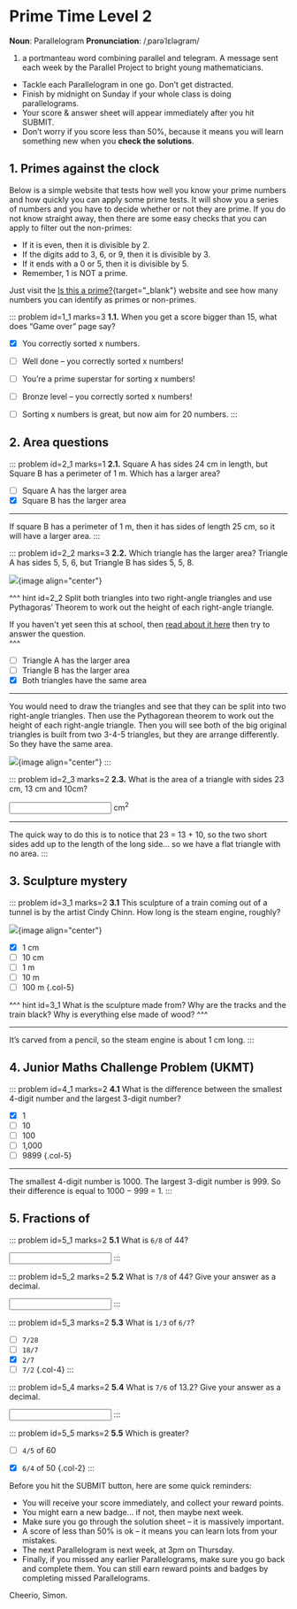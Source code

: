 # Prime Time Level 2

<div class="dictionary">

__Noun__: Parallelogram
__Pronunciation__: /ˌparəˈlɛləɡram/

1. a portmanteau word combining parallel and telegram. A message sent each
week by the Parallel Project to bright young mathematicians.

</div>

*	Tackle each Parallelogram in one go. Don’t get distracted.
*	Finish by midnight on Sunday if your whole class is doing parallelograms.
*	Your score & answer sheet will appear immediately after you hit SUBMIT.
*	Don’t worry if you score less than 50%, because it means you will learn something new when you __check the solutions__.


## 1. Primes against the clock

Below is a simple website that tests how well you know your prime numbers and how quickly you can apply some prime tests. It will show you a series of numbers and you have to decide whether or not they are prime. If you do not know straight away, then there are some easy checks that you can apply to filter out the non-primes:

-	If it is even, then it is divisible by 2.
-	If the digits add to 3, 6, or 9, then it is divisible by 3.
-	If it ends with a 0 or 5, then it is divisible by 5.
-	Remember, 1 is NOT a prime.

Just visit the [Is this a prime?](http://isthisprime.com/game/){target="_blank"} website and see how many numbers you can identify as primes or non-primes.

::: problem id=1_1 marks=3
__1.1.__ When you get a score bigger than 15, what does “Game over” page say?

* [x] You correctly sorted x numbers.
* [ ] Well done – you correctly sorted x numbers!
* [ ] You’re a prime superstar for sorting x numbers!
* [ ] Bronze level – you correctly sorted x numbers!
* [ ] Sorting x numbers is great, but now aim for 20 numbers.
:::


## 2.	Area questions

::: problem id=2_1 marks=1
__2.1.__ Square A has sides 24 cm in length, but Square B has a perimeter of 1 m. Which has a larger area?

* [ ] Square A has the larger area  
* [x] Square B has the larger area  

---

If square B has a perimeter of 1 m, then it has sides of length 25 cm, so it will have a larger area.
:::

::: problem id=2_2 marks=3
__2.2.__ Which triangle has the larger area? Triangle A has sides 5, 5, 6, but Triangle B has sides 5, 5, 8.

![](/resources/7-13-prime-time/2-triangles.png){image align="center"}

^^^ hint id=2_2
Split both triangles into two right-angle triangles and use Pythagoras’ Theorem to work out the height of each right-angle triangle.  

If you haven't yet seen this at school, then [read about it here](https://mathigon.org/course/triangles/pythagoras#:~:text=A%20Pythagorean%20triple%20is%20a,%2B%20b%202%20%3D%20c%202%20) then try to answer the question.  
^^^

* [ ] Triangle A has the larger area  
* [ ] Triangle B has the larger area  
* [x] Both triangles have the same area

---

You would need to draw the triangles and see that they can be split into two right-angle triangles. Then use the Pythagorean theorem to work out the height of each right-angle triangle. Then you will see both of the big original triangles is built from two 3-4-5 triangles, but they are arrange differently. So they have the same area.

![](/resources/7-13-prime-time/2-triangles-answer.png){image align="center"}
:::

::: problem id=2_3 marks=2
__2.3.__ What is the area of a triangle with sides 23 cm, 13 cm and 10cm?

<input type="number" solution="0"/> cm<sup>2</sup>

---

The quick way to do this is to notice that 23 = 13 + 10, so the two short sides add up to the length of the long side... so we have a flat triangle with no area.
:::


## 3.	Sculpture mystery

::: problem id=3_1 marks=2
__3.1__ This sculpture of a train coming out of a tunnel is by the artist Cindy Chinn. How long is the steam engine, roughly?

![](/resources/7-13-prime-time/3-sculpture.jpg){image align="center"}

* [x] 1 cm
* [ ] 10 cm
* [ ] 1 m
* [ ] 10 m
* [ ] 100 m
{.col-5}

^^^ hint id=3_1
What is the sculpture made from? Why are the tracks and the train black? Why is everything else made of wood?
^^^

---

It’s carved from a pencil, so the steam engine is about 1 cm long.
:::


## 4.	Junior Maths Challenge Problem (UKMT)
<!--- (2014) Q5 --->

::: problem id=4_1 marks=2
__4.1__ What is the difference between the smallest 4-digit number and the largest 3-digit number?

* [x] 1
* [ ] 10
* [ ] 100
* [ ] 1,000
* [ ] 9899
{.col-5}

---

The smallest 4-digit number is 1000. The largest 3-digit number is 999. So their difference is equal to 1000 − 999 = 1.
:::


## 5. Fractions of

::: problem id=5_1 marks=2
__5.1__ What is `6/8` of 44?

<input solution="33"/>
:::

::: problem id=5_2 marks=2
__5.2__ What is `7/8` of 44? Give your answer as a decimal.

<input solution="38.5"/>
:::

::: problem id=5_3 marks=2
__5.3__ What is `1/3` of `6/7`?

* [ ] `7/28`
* [ ] `18/7`
* [x] `2/7`
* [ ] `7/2`
{.col-4}
:::

::: problem id=5_4 marks=2
__5.4__	What is `7/6` of 13.2? Give your answer as a decimal.

<input solution="15.4"/>
:::

::: problem id=5_5 marks=2
__5.5__	Which is greater?

* [ ] `4/5` of 60
* [x] `6/4` of 50
{.col-2}
:::



Before you hit the SUBMIT button, here are some quick reminders:

*	You will receive your score immediately, and collect your reward points.
*	You might earn a new badge... if not, then maybe next week.
*	Make sure you go through the solution sheet – it is massively important.
*	A score of less than 50% is ok – it means you can learn lots from your mistakes.
*	The next Parallelogram is next week, at 3pm on Thursday.
*	Finally, if you missed any earlier Parallelograms, make sure you go back and complete them. You can still earn reward points and badges by completing missed Parallelograms.

Cheerio,
Simon.
